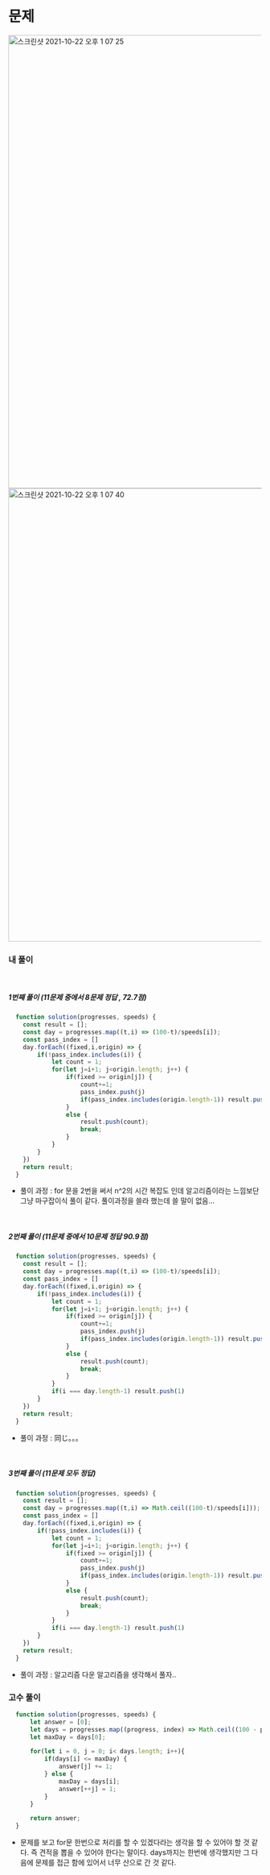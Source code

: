 # 문제

<img width="900" alt="스크린샷 2021-10-22 오후 1 07 25" src="https://user-images.githubusercontent.com/87749134/138392069-6db746ea-a1ce-4bec-bc82-af333a7454e0.png">
<img width="900" alt="스크린샷 2021-10-22 오후 1 07 40" src="https://user-images.githubusercontent.com/87749134/138392075-6a0821bc-928e-41c9-a228-96469a029b82.png">



### 내 풀이

<br>


##### 1번째 풀이 (11문제 중에서 8문제 정답 , 72.7점)

```javascript
  function solution(progresses, speeds) {
    const result = [];
    const day = progresses.map((t,i) => (100-t)/speeds[i]);
    const pass_index = []
    day.forEach((fixed,i,origin) => {
        if(!pass_index.includes(i)) {
            let count = 1;
            for(let j=i+1; j<origin.length; j++) {
                if(fixed >= origin[j]) {
                    count+=1;
                    pass_index.push(j)
                    if(pass_index.includes(origin.length-1)) result.push(count)
                }
                else {
                    result.push(count);
                    break;
                }               
            }           
        }
    })
    return result;
  } 
```

- 풀이 과정 : for 문을 2번을 써서 n^2의 시간 복잡도 인데 알고리즘이라는 느낌보단 그냥 마구잡이식 풀이 같다. 풀이과정을 쓸라 했는데 쓸 말이 없음...

<br>



##### 2번째 풀이 (11문제 중에서 10문제 정답 90.9점)

```javascript
  function solution(progresses, speeds) {
    const result = [];
    const day = progresses.map((t,i) => (100-t)/speeds[i]);
    const pass_index = []
    day.forEach((fixed,i,origin) => {
        if(!pass_index.includes(i)) {
            let count = 1;
            for(let j=i+1; j<origin.length; j++) {
                if(fixed >= origin[j]) {
                    count+=1;
                    pass_index.push(j)
                    if(pass_index.includes(origin.length-1)) result.push(count)
                }
                else {
                    result.push(count);
                    break;
                }               
            }
            if(i === day.length-1) result.push(1)
        }
    })
    return result;
  }
```

- 풀이 과정 : 同じ。。。


<br>



##### 3번째 풀이 (11문제 모두 정답)

```javascript
  function solution(progresses, speeds) {
    const result = [];
    const day = progresses.map((t,i) => Math.ceil((100-t)/speeds[i]));
    const pass_index = []
    day.forEach((fixed,i,origin) => {
        if(!pass_index.includes(i)) {
            let count = 1;
            for(let j=i+1; j<origin.length; j++) {
                if(fixed >= origin[j]) {
                    count+=1;
                    pass_index.push(j)
                    if(pass_index.includes(origin.length-1)) result.push(count)
                }
                else {
                    result.push(count);
                    break;
                }               
            }
            if(i === day.length-1) result.push(1)
        }
    })
    return result;
  }
```

 - 풀이 과정 : 알고리즘 다운 알고리즘을 생각해서 풀자..


### 고수 풀이

```javascript
  function solution(progresses, speeds) {
      let answer = [0];
      let days = progresses.map((progress, index) => Math.ceil((100 - progress) / speeds[index]));
      let maxDay = days[0];

      for(let i = 0, j = 0; i< days.length; i++){
          if(days[i] <= maxDay) {
              answer[j] += 1;
          } else {
              maxDay = days[i];
              answer[++j] = 1;
          }
      }

      return answer;
  }
```


- 문제를 보고 for문 한번으로 처리를 할 수 있겠다라는 생각을 할 수 있어야 할 것 같다. 즉 견적을 뽑을 수 있어야 한다는 말이다. days까지는 한번에 생각했지만 그 다음에 문제를 접근 함에 있어서 너무 산으로 간 것 같다.
